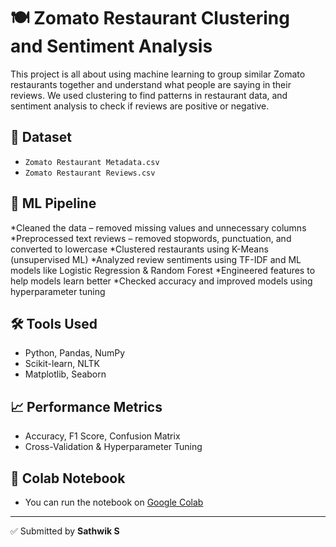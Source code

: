 # 🍽️ Zomato Restaurant Clustering and Sentiment Analysis

This project is all about using machine learning to group similar Zomato restaurants together and understand what people are saying in their reviews.
We used clustering to find patterns in restaurant data, and sentiment analysis to check if reviews are positive or negative.

## 📂 Dataset
- `Zomato Restaurant Metadata.csv`
- `Zomato Restaurant Reviews.csv`

## 🧠 ML Pipeline
*Cleaned the data – removed missing values and unnecessary columns
*Preprocessed text reviews – removed stopwords, punctuation, and converted to lowercase
*Clustered restaurants using K-Means (unsupervised ML)
*Analyzed review sentiments using TF-IDF and ML models like Logistic Regression & Random Forest
*Engineered features to help models learn better
*Checked accuracy and improved models using hyperparameter tuning



## 🛠️ Tools Used
- Python, Pandas, NumPy
- Scikit-learn, NLTK
- Matplotlib, Seaborn

## 📈 Performance Metrics
- Accuracy, F1 Score, Confusion Matrix
- Cross-Validation & Hyperparameter Tuning


## 🧪 Colab Notebook
- You can run the notebook on [Google Colab](https://colab.research.google.com/)

---

✅ Submitted by **Sathwik S**
